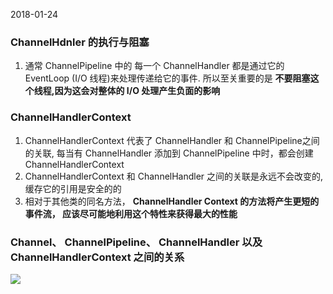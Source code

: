 2018-01-24

### ChannelHdnler 的执行与阻塞
1. 通常 ChannelPipeline 中的 每一个 ChannelHandler 都是通过它的 EventLoop (I/O 线程)来处理传递给它的事件.
所以至关重要的是 **不要阻塞这个线程,因为这会对整体的 I/O 处理产生负面的影响**

### ChannelHandlerContext
1. ChannelHandlerContext 代表了 ChannelHandler 和 ChannelPipeline之间的关联, 每当有 ChannelHandler 添加到 ChannelPipeline 中时，都会创建 ChannelHandlerContext
2. ChannelHandlerContext 和 ChannelHandler 之间的关联是永远不会改变的, 缓存它的引用是安全的的
3. 相对于其他类的同名方法， **ChannelHandler Context 的方法将产生更短的事件流， 应该尽可能地利用这个特性来获得最大的性能**

### Channel、 ChannelPipeline、 ChannelHandler 以及 ChannelHandlerContext 之间的关系
![](https://github.com/t734070824/tq.java/blob/master/tq.java.netty/src/main/java/_netty_in_action/_6_channelhandler_channelpipeline/1.png?raw=true)



